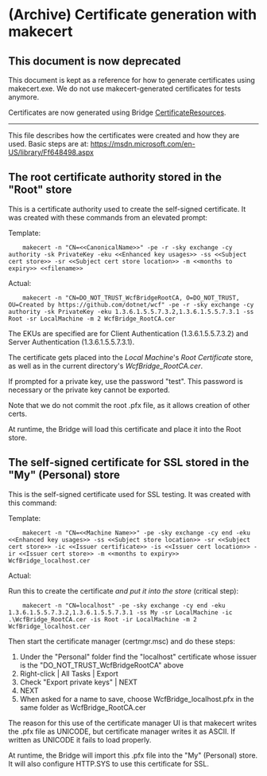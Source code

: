 (Archive) Certificate generation with makecert
=======================

## This document is now deprecated

This document is kept as a reference for how to generate certificates using makecert.exe. We do not use makecert-generated certificates for tests anymore.  

Certificates are now generated using Bridge [CertificateResources](https://github.com/dotnet/wcf/blob/master/Documentation/certificate-generation-resources.md).

------


This file describes how the certificates were created
and how they are used.  Basic steps are at:
    https://msdn.microsoft.com/en-US/library/Ff648498.aspx


The root certificate authority stored in the "Root" store
----------------------------------------------------------
This is a certificate authority used to create the self-signed certificate.
It was created with these commands from an elevated prompt: 

Template:

```
    makecert -n "CN=<<CanonicalName>>" -pe -r -sky exchange -cy authority -sk PrivateKey -eku <<Enhanced key usages>> -ss <<Subject cert store>> -sr <<Subject cert store location>> -m <<months to expiry>> <<filename>> 
```

Actual:

```
    makecert -n "CN=DO_NOT_TRUST_WcfBridgeRootCA, O=DO_NOT_TRUST, OU=Created by https://github.com/dotnet/wcf" -pe -r -sky exchange -cy authority -sk PrivateKey -eku 1.3.6.1.5.5.7.3.2,1.3.6.1.5.5.7.3.1 -ss Root -sr LocalMachine -m 2 WcfBridge_RootCA.cer
```

The EKUs are specified are for Client Authentication (1.3.6.1.5.5.7.3.2) and Server Authentication (1.3.6.1.5.5.7.3.1). 

The certificate gets placed into the *Local Machine*'s *Root Certificate* store, as well as in the current directory's *WcfBridge_RootCA.cer*. 

If prompted for a private key, use the password "test".
This password is necessary or the private key cannot be exported. 

Note that we do not commit the root .pfx file, as it allows creation of other certs. 

At runtime, the Bridge will load this certificate and place it into the Root store.

The self-signed certificate for SSL stored in the "My" (Personal) store
-------------------------------------------------------------
This is the self-signed certificate used for SSL testing.
It was created with this command:

Template:

```
    makecert -n "CN=<<Machine Name>>" -pe -sky exchange -cy end -eku <<Enhanced key usages>> -ss <<Subject store location>> -sr <<Subject cert store>> -ic <<Issuer certificate>> -is <<Issuer cert location>> -ir <<Issuer cert store>> -m <<months to expiry>> WcfBridge_localhost.cer
```

Actual:

Run this to create the certificate *and put it into the store* (critical step):

```
    makecert -n "CN=localhost" -pe -sky exchange -cy end -eku 1.3.6.1.5.5.7.3.2,1.3.6.1.5.5.7.3.1 -ss My -sr LocalMachine -ic .\WcfBridge_RootCA.cer -is Root -ir LocalMachine -m 2 WcfBridge_localhost.cer
```

Then start the certificate manager (certmgr.msc) and do these steps:

1. Under the "Personal" folder find the "localhost" certificate whose issuer is the "DO_NOT_TRUST_WcfBridgeRootCA" above
2. Right-click | All Tasks | Export
3. Check "Export private keys" | NEXT
4. NEXT
5. When asked for a name to save, choose WcfBridge_localhost.pfx in the same folder as WcfBridge_RootCA.cer

The reason for this use of the certificate manager UI is that makecert writes the .pfx file as UNICODE, but certificate manager writes it as ASCII. If written as UNICODE it fails to load properly.

At runtime, the Bridge will import this .pfx file into the "My" (Personal) store. It will also configure HTTP.SYS to use this certificate for SSL.